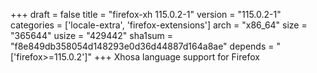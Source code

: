 +++
draft = false
title = "firefox-xh 115.0.2-1"
version = "115.0.2-1"
categories = ['locale-extra', 'firefox-extensions']
arch = "x86_64"
size = "365644"
usize = "429442"
sha1sum = "f8e849db358054d148293e0d36d44887d164a8ae"
depends = "['firefox>=115.0.2']"
+++
Xhosa language support for Firefox